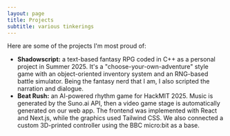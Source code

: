 ```yaml
---
layout: page
title: Projects
subtitle: various tinkerings
---
```


Here are some of the projects I'm most proud of: 

- **Shadowscript:** a text-based fantasy RPG coded in C++ as a personal project in Summer 2025. It's a "choose-your-own-adventure" style game with an object-oriented inventory system and an RNG-based battle simulator. Being the fantasy nerd that I am, I also scripted the narration and dialogue.
- **Beat Rush:** an AI-powered rhythm game for HackMIT 2025. Music is generated by the Suno.ai API, then a video game stage is automatically generated on our web app. The frontend was implemented with React and Next.js, while the graphics used Tailwind CSS. We also connected a custom 3D-printed controller using the BBC micro:bit as a base. 
